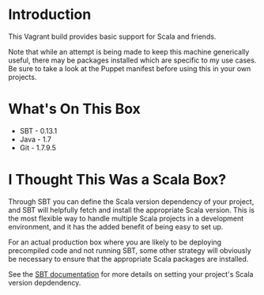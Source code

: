 # Introduction
This Vagrant build provides basic support for Scala and friends.

Note that while an attempt is being made to keep this machine generically useful, there may be packages installed which are specific to my use cases.  Be sure to take a look at the Puppet manifest before using this in your own projects.

# What's On This Box
- SBT - 0.13.1
- Java - 1.7
- Git - 1.7.9.5

# I Thought This Was a Scala Box?
Through SBT you can define the Scala version dependency of your project, and SBT will helpfully fetch and install the appropriate Scala version.  This is the most flexible way to handle multiple Scala projects in a development environment, and it has the added benefit of being easy to set up.

For an actual production box where you are likely to be deploying precompiled code and not running SBT, some other strategy will obviously be necessary to ensure that the appropriate Scala packages are installed.

See the [SBT documentation](http://www.scala-sbt.org/release/docs/Getting-Started/Basic-Def.html#how-build-sbt-defines-settings) for more details on setting your project's Scala version depdendency.
